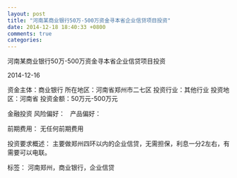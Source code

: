 ```yaml
---
layout: post
title: "河南某商业银行50万-500万资金寻本省企业信贷项目投资"
date: 2014-12-18 18:40:33 +0800
comments: true
categories: 
---
```

河南某商业银行50万-500万资金寻本省企业信贷项目投资



2014-12-16

资金主体：商业银行
所在地区：河南省郑州市二七区
投资行业：其他行业
投资地区：河南省
投资金额：50万元-500万元

金融投资
风险偏好：
                             
                                                                                产品偏好：

前期费用：
无任何前期费用

投资要求概述：
主要做郑州四环以内的企业信贷，无需担保，利息一分2左右，有需要可以电联。

标签：
河南郑州，商业银行，企业信贷

